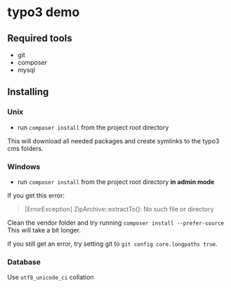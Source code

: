 # typo3 demo

## Required tools

- git
- composer
- mysql

## Installing

### Unix

- run `composer install` from the project root directory

This will download all needed packages and create symlinks to the typo3
cms folders.

### Windows

- run `composer install` from the project root directory **in admin mode**

If you get this error:

> [ErrorException]
> ZipArchive::extractTo(): No such file or directory

Clean the vendor folder and try running `composer install --prefer-source`
This will take a bit longer.

If you still get an error, try setting git to `git config core.longpaths true`.

### Database

Use `utf8_unicode_ci` collation